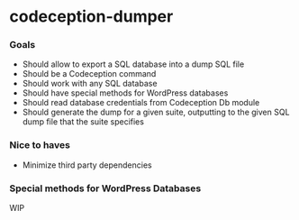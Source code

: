 # codeception-dumper

### Goals
- Should allow to export a SQL database into a dump SQL file
- Should be a Codeception command
- Should work with any SQL database
- Should have special methods for WordPress databases
- Should read database credentials from Codeception Db module
- Should generate the dump for a given suite, outputting to the given SQL dump file that the suite specifies

### Nice to haves
- Minimize third party dependencies

### Special methods for WordPress Databases
WIP
